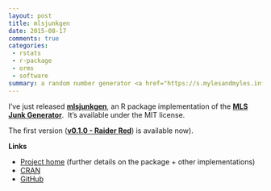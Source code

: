 ```yaml
---
layout: post
title: mlsjunkgen
date: 2015-08-17
comments: true
categories:
 - rstats
 - r-package
 - orms
 - software
summary: a random number generator <a href="https://s.mylesandmyles.info/mlsjunkgen/">package for R</a>, based on <a href="https://s.mylesandmyles.info/blog/2012/07/06/the-mls-junk-generator/#rcode">earlier implementations</a> of an RNG I learned about in grad school
---
```


I’ve just released [**mlsjunkgen**](https://s.mylesandmyles.info/mlsjunkgen/), an R package implementation of the [**MLS Junk Generator**](https://s.mylesandmyles.info/blog/2012/07/06/the-mls-junk-generator/).  It’s available under the MIT license.

The first version (**[v0.1.0 - Raider Red](https://github.com/scumdogsteev/mlsjunkgen/releases/tag/v0.1.0)**) is available now).

**Links**

* [Project home](https://s.mylesandmyles.info/blog/2012/07/06/the-mls-junk-generator/) (further details on the package + other implementations)
* [CRAN](https://cran.r-project.org/web/packages/mlsjunkgen/)
* [GitHub](https://github.com/scumdogsteev/mlsjunkgen)